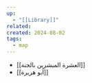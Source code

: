 ```yaml
---
up:
  - "[[Library]]"
related: 
created: 2024-08-02
tags:
  - map
---
```

- [[العشرة المبشرين بالجنة]]
- [[أبو هريرة]]